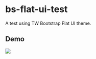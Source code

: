 # bs-flat-ui-test
A test using TW Bootstrap Flat UI theme.

## Demo

![](http://i.imgur.com/iKPGIca.png)

